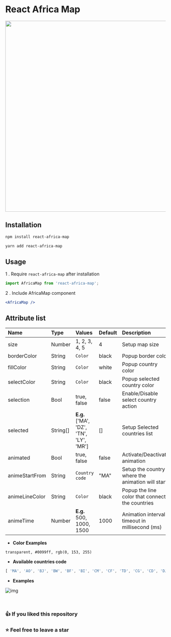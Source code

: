# React Africa Map

<p align="center"><a href="https://www.npmjs.com/package/react-africa-map" target="_blank"><img src="https://user-images.githubusercontent.com/90270530/159455398-b64ffa08-b6f0-4b22-a3cf-5adb3a0fad8e.png" width="600"></a></p>

## Installation

```sh
npm install react-africa-map
```

```sh
yarn add react-africa-map
```

## Usage

1 . Require `react-africa-map` after installation

```js
import AfricaMap from 'react-africa-map';
```

2 . Include AfricaMap component

```jsx
<AfricaMap />
```

## Attribute list

<table class="table table-striped table-bordered">
<thead>
<tr>
<th style="text-align:left">Name</th>
<th style="text-align:left">Type</th>
<th style="text-align:left">Values</th>
<th style="text-align:left">Default</th>
<th style="text-align:left">Description</th>
</tr>
</thead>
<tbody>
<tr>
<td style="text-align:left">size</td>
<td style="text-align:left">Number</td>
<td style="text-align:left">1, 2, 3, 4, 5</td>
<td style="text-align:left">4</td>
<td style="text-align:left">Setup map size</td>
</tr>
<tr>
<td style="text-align:left">borderColor</td>
<td style="text-align:left">String</td>
<td style="text-align:left"><code>Color</code></td>
<td style="text-align:left">black</td>
<td style="text-align:left">Popup border color</td>
</tr>
<tr>
<td style="text-align:left">fillColor</td>
<td style="text-align:left">String</td>
<td style="text-align:left"><code>Color</code></td>
<td style="text-align:left">white</td>
<td style="text-align:left">Popup country color</td>
</tr>
<tr>
<td style="text-align:left">selectColor</td>
<td style="text-align:left">String</td>
<td style="text-align:left"><code>Color</code></td>
<td style="text-align:left">black</td>
<td style="text-align:left">Popup selected country color</td>
</tr>
<tr>
<td style="text-align:left">selection</td>
<td style="text-align:left">Bool</td>
<td style="text-align:left">true, false</td>
<td style="text-align:left">false</td>
<td style="text-align:left">Enable/Disable select country action</td>
</tr>
<tr>
<td style="text-align:left">selected</td>
<td style="text-align:left">String[]</td>
<td style="text-align:left"><b>E.g.</b> ['MA', 'DZ', 'TN', 'LY', 'MR'] </td>
<td style="text-align:left">[]</td>
<td style="text-align:left">Setup Selected countries list</td>
</tr>
<tr>
<td style="text-align:left">animated</td>
<td style="text-align:left">Bool</td>
<td style="text-align:left">true, false</td>
<td style="text-align:left">false</td>
<td style="text-align:left">Activate/Deactivate animation</td>
</tr>
<tr>
<td style="text-align:left">animeStartFrom</td>
<td style="text-align:left">String</td>
<td style="text-align:left"><code>Country code</code></td>
<td style="text-align:left">"MA"</td>
<td style="text-align:left">Setup the country where the animation will start</td>
</tr>
<tr>
<td style="text-align:left">animeLineColor</td>
<td style="text-align:left">String</td>
<td style="text-align:left"><code>Color</code></td>
<td style="text-align:left">black</td>
<td style="text-align:left">Popup the line color that connect the countries</td>
</tr>
<tr>
<td style="text-align:left">animeTime</td>
<td style="text-align:left">Number</td>
<td style="text-align:left"><b>E.g.</b> 500, 1000, 1500</td>
<td style="text-align:left">1000</td>
<td style="text-align:left">Animation interval timeout in millisecond (ms)</td>
</tr>
</tbody>
</table>

- **Color Examples** 
 
```
transparent, #0099ff, rgb(0, 153, 255)
```
 
- **Available countries code**

```js
[ 'MA', 'AO', 'BJ', 'BW', 'BF', 'BI', 'CM', 'CF', 'TD', 'CG', 'CD', 'DJ', 'EG', 'GQ', 'ER', 'ET', 'GA', 'GM', 'GH', 'GN', 'GW', 'CI', 'KE', 'LS', 'LR', 'LY', 'MG', 'MW', 'ML', 'MR', 'DZ', 'MZ', 'NA', 'NE', 'NG', 'RW', 'SN', 'SL', 'SO', 'ZA', 'SD', 'SZ', 'TZ', 'TG', 'TN', 'UG', 'ZM', 'ZW' ]
```

- **Examples**

![img](https://user-images.githubusercontent.com/90270530/159593142-e25ea831-ebfd-44bf-b98f-c2dbd49ad6ca.png)


<br>

### 👍 If you liked this repository
### ⭐ Feel free to leave a star 
